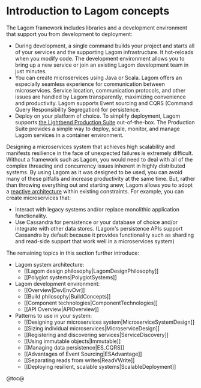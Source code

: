 # Introduction to Lagom concepts

The Lagom framework includes libraries and a development environment that support you from development to deployment:

* During development, a single command builds your project and starts all of your services and the supporting Lagom infrastructure. It hot-reloads when you modify code. The development environment allows you to bring up a new service or join an existing Lagom development team in just minutes.
* You can create microservices using Java or Scala. Lagom offers an especially seamless experience for communication between microservices. Service location, communication protocols, and other issues are handled by Lagom transparently, maximizing convenience and productivity. Lagom supports Event sourcing and CQRS (Command Query Responsibility Segregation) for persistence.
* Deploy on your platform of choice. To simplify deployment, Lagom supports [the Lightbend Production Suite](http://lightbend.com/platform/production) out-of-the-box. The Production Suite provides a simple way to deploy, scale, monitor, and manage Lagom services in a container environment.

Designing a microservices system that achieves high scalability and manifests resilience in the face of unexpected failures is extremely difficult. Without a framework such as Lagom, you would need to deal with all of the complex threading and concurrency issues inherent in highly distributed systems. By using Lagom as it was designed to be used, you can avoid many of these pitfalls and increase productivity at the same time. But, rather than throwing everything out and starting anew, Lagom allows you to adopt a [reactive architecture](https://info.lightbend.com/COLL-20XX-Reactive-Microservices-Architecture-RES-LP.html) within existing constraints. For example, you can create microservices that:

* Interact with legacy systems and/or replace monolithic application functionality.
* Use Cassandra for persistence or your database of choice and/or integrate with other data stores. (Lagom's persistence APIs support Cassandra by default because it provides functionality such as sharding and read-side support that work well in a microservices system)  



The remaining topics in this section further introduce:

* Lagom system architecture:
    * [[Lagom design philosophy|LagomDesignPhilosophy]]
    * [[Polyglot systems|PolyglotSystems]]
* Lagom development environment: 
    * [[Overview|DevEnvOvr]]
    * [[Build philosophy|BuildConcepts]]
    * [[Component technologies|ComponentTechnologies]]
    * [[API Overview|APIOverview]]
* Patterns to use in your system:
    * [[Designing your microservices system|MicroserviceSystemDesign]]
    * [[Sizing individual microservices|MicroserviceDesign]]
    * [[Registering and discovering services|ServiceDiscovery]]
    * [[Using immutable objects|Immutable]]
    * [[Managing data persistence|ES_CQRS]]
    * [[Advantages of Event Sourcing|ESAdvantage]]
    * [[Separating reads from writes|ReadVWrite]]
    * [[Deploying resilient, scalable systems|ScalableDeployment]]
    

@toc@

